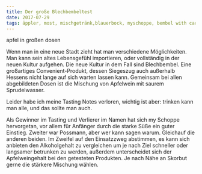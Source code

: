 ```yaml
---
title: Der große Blechbembeltest
date: 2017-07-29
tags: äppler, most, mischgetränk,blauerbock, myschoppe, bembel with care, possmann
---
```

apfel in großen dosen
<!-- more -->
Wenn man in eine neue Stadt zieht hat man verschiedene Möglichkeiten. Man kann sein altes Lebensgefühl importieren, oder vollständig in der neuen Kultur aufgehen. Die neue Kultur in dem Fall sind Blechbembel. Eine großartiges Convenient-Produkt, dessen Siegeszug auch außerhalb Hessens nicht lange auf sich warten lassen kann. Gemeinsam bei allen abgebildeten Dosen ist die Mischung von Apfelwein mit saurem Sprudelwasser. 

Leider habe ich meine Tasting Notes verloren, wichtig ist aber: trinken kann man alle, und das sollte man auch. 

Als Gewinner im Tasting und Verlierer im Namen hat sich my Schoppe hervorgetan, vor allem für Anfänger durch die starke Süße ein guter Einstieg. Zweiter war Possmann, aber wer kann sagen warum. Gleichauf die anderen beiden. Im Zweifel auf den Einsatzzweg abstimmen, es kann sich anbieten den Alkoholgehalt zu vergleichen um je nach Ziel schneller oder langsamer betrunken zu werden, außerdem unterscheidet sich der Apfelweingehalt bei den getesteten Produkten. Je nach Nähe an Skorbut gerne die stärkere Mischung wählen. 
